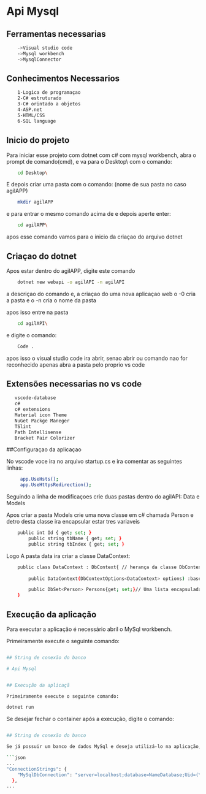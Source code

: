 
# Api Mysql
## Ferramentas necessarias
```bash
	->Visual studio code
	->Mysql workbench
	->MysqlConnector
```
## Conhecimentos Necessarios
```bash
	1-Logica de programaçao
	2-C# estruturado
	3-C# orintado a objetos
	4-ASP.net 
	5-HTML/CSS 
	6-SQL language
```
## Inicio do projeto
Para iniciar esse projeto com dotnet com c# com mysql workbench, abra o prompt de comando(cmd), e va para o Desktop\ com o comando:
```bash
	cd Desktop\
```
E depois criar uma pasta com o comando: (nome de sua pasta no caso agilAPP)
```bash
	mkdir agilAPP 
```
e para entrar o mesmo comando acima de e depois aperte enter:

```bash
	cd agilAPP\
```
apos esse comando vamos para o inicio da criaçao do arquivo dotnet

## Criaçao do dotnet

Apos estar dentro do agilAPP\, digite este comando
```bash
	dotnet new webapi -o agilAPI -n agilAPI
```
a descriçao do comando e, a criaçao do uma nova aplicaçao web o -0 cria a pasta e o -n cria o nome da pasta
 
apos isso entre na pasta 
```bash
	cd agilAPI\
```
e digite o comando:
```bash
	Code .
```
apos isso o visual studio code ira abrir, senao abrir ou comando nao for reconhecido apenas abra a pasta pelo proprio vs code
## Extensões necessarias no vs code
 ```bash
	vscode-database
	c#
	c# extensions
	Material icon Theme
	NuGet Packge Maneger
	TSlint
	Path Intellisense
	Bracket Pair Colorizer
```

##Configuraçao da aplicaçao

No vscode voce ira no arquivo startup.cs e ira comentar as seguintes linhas:
```bash
	 app.UseHsts();
	 app.UseHttpsRedirection();
```
Seguindo a linha de modificaçoes crie duas pastas dentro do agilAPI: Data e Models

Apos criar a pasta Models crie uma nova classe em c# chamada Person
e detro desta classe ira encapsular estar tres variaveis 

```bash
	public int Id { get; set; }
        public string tbName { get; set; }
        public string tbIndex { get; set; }
```	
Logo A pasta data ira criar a classe DataContext:

```bash
	public class DataContext : DbContext{ // herança da classe DbContext e ira importar o Microsoft.EntityFrameworkCore;
    
        public DataContext(DbContextOptions<DataContext> options) :base(options){} // construtor da classe com O DbContextOptions<DataContext>-- uma lista de dados, passando por parametro uma variavel chamada options

        public DbSet<Person> Persons{get; set;}// Uma lista encapsulada de pessoas sendo setadas pelo banco e dados;
    }
```

## Execução da aplicação

Para executar a aplicação é necessário abril o MySql workbench.

Primeiramente execute o seguinte comando:


```bash

## String de conexão do banco

# Api Mysql


## Execução da aplicaçã

Primeiramente execute o seguinte comando:

dotnet run
```
Se desejar fechar o container após a execução, digite o comando:

```bash

## String de conexão do banco

Se já possuir um banco de dados MySql e deseja utilizá-lo na aplicação, modifique a string de conexão no arquivo **appsettings.json**, no trecho indicado:

```json
...
"ConnectionStrings": {
    "MySqlDbConnection": "server=localhost;database=NameDatabase;Uid=(Your id in mysql or root);password=(Your password in mysql)"
  },
...

```
